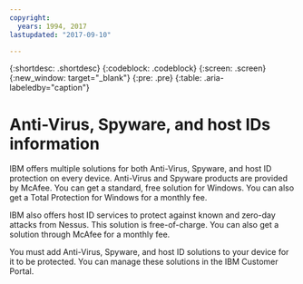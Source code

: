 ```yaml
---
copyright:
  years: 1994, 2017
lastupdated: "2017-09-10"

---
```


{:shortdesc: .shortdesc}
{:codeblock: .codeblock}
{:screen: .screen}
{:new_window: target="_blank"}
{:pre: .pre}
{:table: .aria-labeledby="caption"}

# Anti-Virus, Spyware, and host IDs information

IBM offers multiple solutions for both Anti-Virus, Spyware, and host ID protection on every device. Anti-Virus and Spyware products are provided by McAfee. You can get a standard, free solution for Windows. You can also get a Total Protection for Windows for a monthly fee.

IBM also offers host ID services to protect against known and zero-day attacks from Nessus. This solution is free-of-charge. You can also get a solution through McAfee for a monthly fee.

You must add Anti-Virus, Spyware, and host ID solutions to your device for it to be protected. You can manage these solutions in the IBM Customer Portal.
